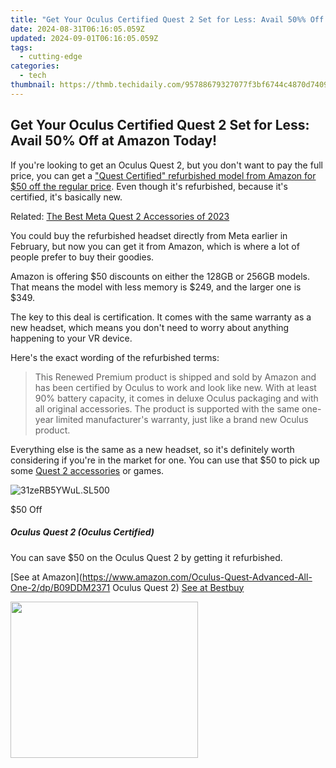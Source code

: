 ```yaml
---
title: "Get Your Oculus Certified Quest 2 Set for Less: Avail 50%% Off at Amazon Today!"
date: 2024-08-31T06:16:05.059Z
updated: 2024-09-01T06:16:05.059Z
tags:
  - cutting-edge
categories:
  - tech
thumbnail: https://thmb.techidaily.com/95788679327077f3bf6744c4870d74096e3663b00fb525d667e1a6c4f5883874.jpg
---
```


## Get Your Oculus Certified Quest 2 Set for Less: Avail 50% Off at Amazon Today!

If you're looking to get an Oculus Quest 2, but you don't want to pay the full price, you can get a ["Quest Certified" refurbished model from Amazon for $50 off the regular price](https://www.amazon.com/Oculus-Quest-Advanced-All-One-2/dp/B09DDM2371?tag=htg-v2-68rpvtr-20&ascsubtag=UUhtgUeUpU206758&asc%5Frefurl=https%3A%2F%2Fwww.howtogeek.com%2F788425%2Foculus-certified-quest-2-headsets-are-50-off-at-amazon%2F&asc%5Fcampaign=Short-Term). Even though it's refurbished, because it's certified, it's basically new.

Related: [The Best Meta Quest 2 Accessories of 2023](https://extra-guidance.techidaily.com/revolutionize-your-designs-incorporating-3d-text-psx-for-2024/) 

 You could buy the refurbished headset directly from Meta earlier in February, but now you can get it from Amazon, which is where a lot of people prefer to buy their goodies.

 Amazon is offering $50 discounts on either the 128GB or 256GB models. That means the model with less memory is $249, and the larger one is $349.

 The key to this deal is certification. It comes with the same warranty as a new headset, which means you don't need to worry about anything happening to your VR device.

 Here's the exact wording of the refurbished terms:

> This Renewed Premium product is shipped and sold by Amazon and has been certified by Oculus to work and look like new. With at least 90% battery capacity, it comes in deluxe Oculus packaging and with all original accessories. The product is supported with the same one-year limited manufacturer's warranty, just like a brand new Oculus product.

 Everything else is the same as a new headset, so it's definitely worth considering if you're in the market for one. You can use that $50 to pick up some [Quest 2 accessories](https://extra-guidance.techidaily.com/revolutionize-your-designs-incorporating-3d-text-psx-for-2024/) or games.

![31zeRB5YWuL._SL500_](https://static1.howtogeekimages.com/wordpress/wp-content/uploads/2023/06/31zerb5ywul-_sl500_.jpg) 

$50 Off

#####  Oculus Quest 2 (Oculus Certified)

You can save $50 on the Oculus Quest 2 by getting it refurbished.

[See at Amazon](https://www.amazon.com/Oculus-Quest-Advanced-All-One-2/dp/B09DDM2371 Oculus Quest 2) [See at Bestbuy](https://shop-links.co/link/?exclusive=1&publisher_slug=itechdaily19598&url=https%3A%2F%2Fwww.bestbuy.com%2Fsite%2Foculus__quest_2_adva%2F6494864.p%3FskuId%3D6494864%2522target%253D%2522_blank)

<ins class="adsbygoogle"
     style="display:block"
     data-ad-format="autorelaxed"
     data-ad-client="ca-pub-7571918770474297"
     data-ad-slot="1223367746"></ins>



<ins class="adsbygoogle"
     style="display:block"
     data-ad-client="ca-pub-7571918770474297"
     data-ad-slot="8358498916"
     data-ad-format="auto"
     data-full-width-responsive="true"></ins>



<!-- affiliate ads begin -->
<a href="https://dhgate.sjv.io/c/5597632/1678785/12108" target="_top" id="1678785"><img src="//a.impactradius-go.com/display-ad/12108-1678785" border="0" alt="" width="300" height="250"/></a>
<!-- affiliate ads end -->